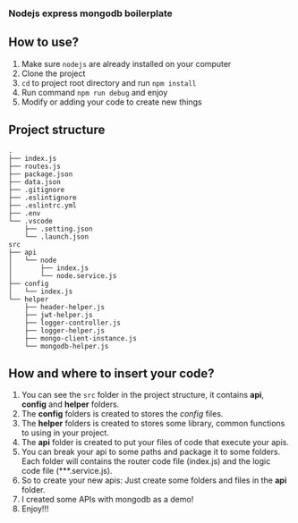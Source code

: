 ### Nodejs express mongodb boilerplate

## How to use?
1. Make sure `nodejs` are already installed on your computer
2. Clone the project
3. `cd` to project root directory and run `npm install`
4. Run command `npm run debug` and enjoy
5. Modify or adding your code to create new things

## Project structure
```
.
├── index.js
├── routes.js
├── package.json
├── data.json
├── .gitignore
├── .eslintignore
├── .eslintrc.yml
├── .env
└── .vscode
    ├── .setting.json
    └── .launch.json
src
├── api
│   └── node
│       ├── index.js
│       └── node.service.js
├── config
│   └── index.js
└── helper
    ├── header-helper.js
    ├── jwt-helper.js
    ├── logger-controller.js
    ├── logger-helper.js
    ├── mongo-client-instance.js
    └── mongodb-helper.js
```

## How and where to insert your code? 
1. You can see the `src` folder in the project structure, it contains **api**, **config** and **helper** folders.
2. The **config** folders is created to stores the *config* files.
3. The **helper** folders is created to stores some library, common functions to using in your project.
4. The **api** folder is created to put your files of code that execute your apis.
5. You can break your api to some paths and package it to some folders. Each folder will contains the router code file (index.js) and the logic code file (***.service.js).
6. So to create your new apis: Just create some folders and files in the **api** folder.
7. I created some APIs with mongodb as a demo!
8. Enjoy!!!